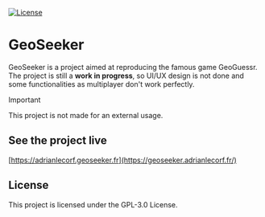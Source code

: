 [![License](https://img.shields.io/github/license/sharps4/Geoseeker.adrianlecorf.fr)](https://github.com/sharps4/Geoseeker.adrianlecorf.fr/LICENSE)

# GeoSeeker

GeoSeeker is a project aimed at reproducing the famous game GeoGuessr. The project is still a **work in progress**, so UI/UX design is not done and some functionalities as multiplayer don't work perfectly.

> [!IMPORTANT]
> This project is not made for an external usage.

## See the project live

[https://adrianlecorf.geoseeker.fr](https://geoseeker.adrianlecorf.fr/)

## License

This project is licensed under the GPL-3.0 License.
